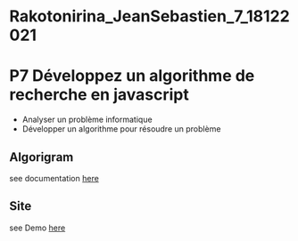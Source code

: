 # Rakotonirina_JeanSebastien_7_18122021
# P7 Développez un algorithme de recherche en javascript
- Analyser un problème informatique
- Développer un algorithme pour résoudre un problème

## Algorigram
see documentation [here](https://github.com/jsr029/Rakotonirina_JeanSebastien_7_18122021/tree/Algo-2/P7CreateResearchAlgo.html)

## Site
see Demo [here](P7CreateResearchAlgo.html)
